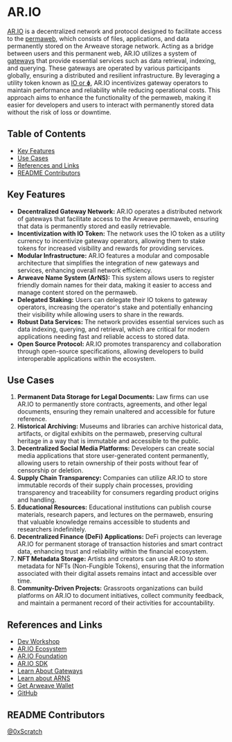 # AR.IO

[AR.IO](https://ar.io/) is a decentralized network and protocol designed to facilitate access to the [permaweb](https://2hsfyi4t5fiqdcanybdez4e4admrjeqghts22viz7uuo3d5k2nna.arweave.net/0eRcI5PpUQGIDcBGTPCcANkUkgY85a1VGf0o7Y-q01o/#/en/the-permaweb), which consists of files, applications, and data permanently stored on the Arweave storage network. Acting as a bridge between users and this permanent web, AR.IO utilizes a system of [gateways](https://docs.ar.io/arweave/#gateways) that provide essential services such as data retrieval, indexing, and querying. These gateways are operated by various participants globally, ensuring a distributed and resilient infrastructure. By leveraging a utility token known as [IO or ɸ](https://docs.ar.io/token/#overview), AR.IO incentivizes gateway operators to maintain performance and reliability while reducing operational costs. This approach aims to enhance the functionality of the permaweb, making it easier for developers and users to interact with permanently stored data without the risk of loss or downtime.

## Table of Contents

- [Key Features](#key-features)
- [Use Cases](#use-cases)
- [References and Links](#references-and-links)
- [README Contributors](#readme-contributors)

## Key Features

- **Decentralized Gateway Network:** AR.IO operates a distributed network of gateways that facilitate access to the Arweave permaweb, ensuring that data is permanently stored and easily retrievable.
- **Incentivization with IO Token:** The network uses the IO token as a utility currency to incentivize gateway operators, allowing them to stake tokens for increased visibility and rewards for providing services.
- **Modular Infrastructure:** AR.IO features a modular and composable architecture that simplifies the integration of new gateways and services, enhancing overall network efficiency.
- **Arweave Name System (ArNS):** This system allows users to register friendly domain names for their data, making it easier to access and manage content stored on the permaweb.
- **Delegated Staking:** Users can delegate their IO tokens to gateway operators, increasing the operator's stake and potentially enhancing their visibility while allowing users to share in the rewards.
- **Robust Data Services:** The network provides essential services such as data indexing, querying, and retrieval, which are critical for modern applications needing fast and reliable access to stored data.
- **Open Source Protocol:** AR.IO promotes transparency and collaboration through open-source specifications, allowing developers to build interoperable applications within the ecosystem.

## Use Cases

1. **Permanent Data Storage for Legal Documents:** Law firms can use AR.IO to permanently store contracts, agreements, and other legal documents, ensuring they remain unaltered and accessible for future reference.
2. **Historical Archiving:** Museums and libraries can archive historical data, artifacts, or digital exhibits on the permaweb, preserving cultural heritage in a way that is immutable and accessible to the public.
3. **Decentralized Social Media Platforms:** Developers can create social media applications that store user-generated content permanently, allowing users to retain ownership of their posts without fear of censorship or deletion.
4. **Supply Chain Transparency:** Companies can utilize AR.IO to store immutable records of their supply chain processes, providing transparency and traceability for consumers regarding product origins and handling.
5. **Educational Resources:** Educational institutions can publish course materials, research papers, and lectures on the permaweb, ensuring that valuable knowledge remains accessible to students and researchers indefinitely.
6. **Decentralized Finance (DeFi) Applications:** DeFi projects can leverage AR.IO for permanent storage of transaction histories and smart contract data, enhancing trust and reliability within the financial ecosystem.
7. **NFT Metadata Storage:** Artists and creators can use AR.IO to store metadata for NFTs (Non-Fungible Tokens), ensuring that the information associated with their digital assets remains intact and accessible over time.
8. **Community-Driven Projects:** Grassroots organizations can build platforms on AR.IO to document initiatives, collect community feedback, and maintain a permanent record of their activities for accountability.

## References and Links

- [Dev Workshop](https://www.youtube.com/watch?v=XLItCLuoOLo)
- [AR.IO Ecosystem](https://ar.io/ecosystem)
- [AR.IO Foundation](https://ar.io/foundation)
- [AR.IO SDK](https://docs.ar.io/sdk/)
- [Learn About Gateways](https://ar.io/gateways)
- [Learn about ARNS](https://ar.io/arns)
- [Get Arweave Wallet](https://ar.io/wallet)
- [GitHub](https://github.com/ar-io)

## README Contributors

[@0xScratch](https://github.com/0xScratch)
